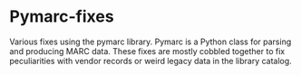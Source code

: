 # Pymarc-fixes
Various fixes using the pymarc library. Pymarc is a Python class for parsing and producing MARC data. 
These fixes are mostly cobbled together to fix peculiarities with vendor records or weird legacy data in the library catalog.
